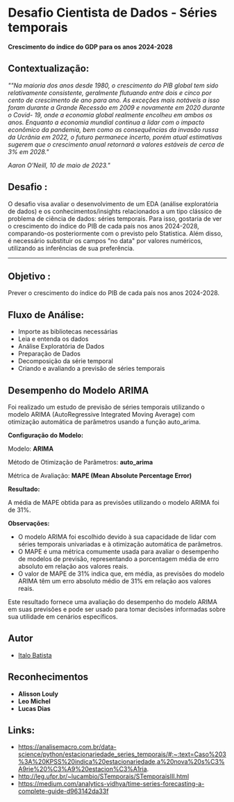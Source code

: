 # Desafio Cientista de Dados - Séries temporais

**Crescimento do índice do GDP para os anos 2024-2028**

## Contextualização:

_""Na maioria dos anos desde 1980, o crescimento do PIB global tem sido relativamente consistente, geralmente flutuando entre dois e cinco por cento de crescimento de ano para ano. As exceções mais notáveis ​​​​a isso foram durante a Grande Recessão em 2009 e novamente em 2020 durante o Covid- 19, onde a economia global realmente encolheu em ambos os anos. Enquanto a economia mundial continua a lidar com o impacto econômico da pandemia, bem como as consequências da invasão russa da Ucrânia em 2022, o futuro permanece incerto, porém atual estimativas sugerem que o crescimento anual retornará a valores estáveis ​​de cerca de 3% em 2028."_

_Aaron O'Neill, 10 de maio de 2023."_

## Desafio :

O desafio visa avaliar o desenvolvimento de um EDA (análise exploratória de dados) e os conhecimentos/insights relacionados a um tipo clássico de problema de ciência de dados: séries temporais. Para isso, gostaria de ver o crescimento do índice do PIB de cada país nos anos 2024-2028, comparando-os posteriormente com o previsto pelo Statistica. Além disso, é necessário substituir os campos "no data" por valores numéricos, utilizando as inferências de sua preferência.

-------------------

## Objetivo :

Prever o crescimento do índice do PIB de cada país nos anos 2024-2028.

## Fluxo de Análise:

 * Importe as bibliotecas necessárias
 * Leia e entenda os dados
 * Análise Exploratória de Dados
 * Preparação de Dados
 * Decomposição da série temporal
 * Criando e avaliando a previsão de séries temporais

## Desempenho do Modelo ARIMA

Foi realizado um estudo de previsão de séries temporais utilizando o modelo ARIMA (AutoRegressive Integrated Moving Average) com otimização automática de parâmetros usando a função auto_arima.

**Configuração do Modelo:**

Modelo: **ARIMA**

Método de Otimização de Parâmetros: **auto_arima**

Métrica de Avaliação: **MAPE (Mean Absolute Percentage Error)**

**Resultado:**

A média de MAPE obtida para as previsões utilizando o modelo ARIMA foi de 31%.

**Observações:**

  * O modelo ARIMA foi escolhido devido à sua capacidade de lidar com séries temporais univariadas e à otimização automática de parâmetros.
  * O MAPE é uma métrica comumente usada para avaliar o desempenho de modelos de previsão, representando a porcentagem média de erro absoluto em relação aos valores reais.
  * O valor de MAPE de 31% indica que, em média, as previsões do modelo ARIMA têm um erro absoluto médio de 31% em relação aos valores reais.
    
Este resultado fornece uma avaliação do desempenho do modelo ARIMA em suas previsões e pode ser usado para tomar decisões informadas sobre sua utilidade em cenários específicos.

## Autor

* [Italo Batista](https://www.linkedin.com/in/italobatista/)

## Reconhecimentos

* **Alisson Louly**
* **Leo Michel**
* **Lucas Dias**

## Links:


*   https://analisemacro.com.br/data-science/python/estacionariedade_series_temporais/#:~:text=Caso%203%3A%20KPSS%20indica%20estacionariedade,a%20nova%20s%C3%A9rie%20%C3%A9%20estacion%C3%A1ria.
*   http://leg.ufpr.br/~lucambio/STemporais/STemporaisIII.html
*   https://medium.com/analytics-vidhya/time-series-forecasting-a-complete-guide-d963142da33f

